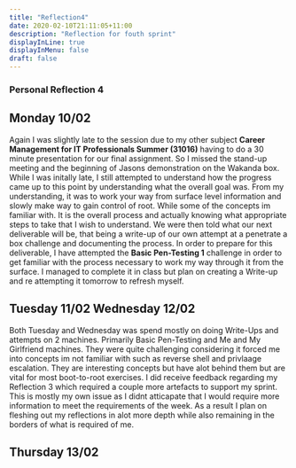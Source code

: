 ```yaml
---
title: "Reflection4"
date: 2020-02-10T21:11:05+11:00
description: "Reflection for fouth sprint"
displayInLine: true
displayInMenu: false
draft: false
---
```


### Personal Reflection 4

## Monday 10/02
Again I was slightly late to the session due to my other subject **Career Management for IT Professionals Summer (31016)** having to do a 30 minute presentation for our final assignment. So I missed the stand-up meeting and the beginning of Jasons 
demonstration on the Wakanda box. While I was initally late, I still attempted to understand how the progress came up to this point by understanding what the overall goal was. From my understanding, it was to work your way from surface level information
and slowly make way to gain control of root. While some of the concepts im familiar with. It is the overall process and actually knowing what appropriate steps to take that I wish to understand.
We were then told what our next deliverable will be, that being a write-up of our own attempt at a penetrate a box challenge and documenting the process. In order to prepare for this deliverable, I have attempted the **Basic Pen-Testing 1** challenge in 
order to get familiar with the process necessary to work my way through it from the surface. I managed to complete it in class but plan on creating a Write-up and re attempting it tomorrow to refresh myself.

## Tuesday 11/02 Wednesday 12/02
Both Tuesday and Wednesday was spend mostly on doing Write-Ups and attempts on 2 machines. Primarily Basic Pen-Testing and Me and My Girlfriend machines. They were quite challenging considering it forced me into concepts im not familiar with
such as reverse shell and privlaage escalation. They are interesting concepts but have alot behind them but are vital for most boot-to-root exercises.
I did receive feedback regarding my Reflection 3 which required a couple more artefacts to support my sprint. This is mostly my own issue as I didnt atticapate that I would require more information to meet the requirements of the week. As a result I
plan on fleshing out my reflections in alot more depth while also remaining in the borders of what is required of me.

## Thursday 13/02
